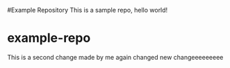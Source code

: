 #Example Repository
This is a sample repo, hello world!
# example-repo
This is a second change made by me
again changed 
new changeeeeeeeee
